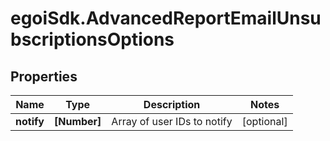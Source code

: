 # egoiSdk.AdvancedReportEmailUnsubscriptionsOptions

## Properties
Name | Type | Description | Notes
------------ | ------------- | ------------- | -------------
**notify** | **[Number]** | Array of user IDs to notify | [optional] 


